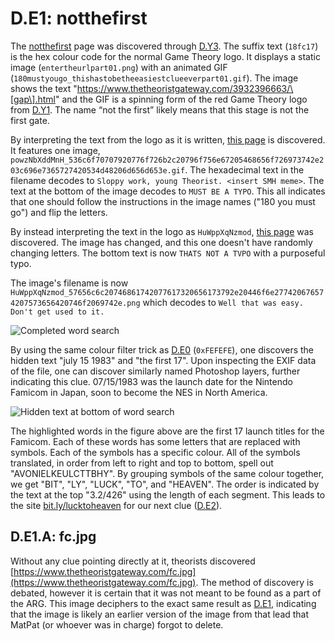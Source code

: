 # D.E1: notthefirst

The [notthefirst](https://www.thetheoristgateway.com/notthefirst18fc17.html) page was discovered through [D.Y3](d.y3.md).
The suffix text \(`18fc17`\) is the hex colour code for the normal Game Theory logo.
It displays a static image \(`entertheurlpart01.png`\) with an animated GIF \(`180mustyougo_thishastobetheeasiestclueeverpart01.gif`\).
The image shows the text "https://www.thetheoristgateway.com/3932396663/\[gap\].html" and the GIF is a spinning form of the red Game Theory logo from [D.Y1](d.y1.md).
The name “not the first” likely means that this stage is not the first gate.

By interpreting the text from the logo as it is written, [this page](https://www.thetheoristgateway.com/3932396663/powzNbXddMnH.html) is discovered.
It features one image, `powzNbXddMnH_536c6f70707920776f726b2c20796f756e67205468656f726973742e203c696e7365727420534d48206d656d653e.gif`.
The hexadecimal text in the filename decodes to `Sloppy work, young Theorist. <insert SMH meme>`.
The text at the bottom of the image decodes to `MUST BE A TYPO`.
This all indicates that one should follow the instructions in the image names \("180 you must go"\) and flip the letters.

By instead interpreting the text in the logo as `HuWppXqNzmod`, [this page](https://www.thetheoristgateway.com/3932396663/HuWppXqNzmod.html) was discovered.
The image has changed, and this one doesn't have randomly changing letters.
The bottom text is now `THATS NOT A TVPO` with a purposeful typo.

The image's filename is now `HuWppXqNzmod_57656c6c20746861742077617320656173792e20446f6e277420676574207573656420746f2069742e.png` which decodes to `Well that was easy. Don't get used to it.`

![Completed word search](.././assets/pre.d.e1.crossword.png)

By using the same colour filter trick as [D.E0](d.e0.md) \(`0xFEFEFE`\), one discovers the hidden text "july 15 1983" and "the first 17".
Upon inspecting the EXIF data of the file, one can discover similarly named Photoshop layers, further indicating this clue.
07/15/1983 was the launch date for the Nintendo Famicom in Japan, soon to become the NES in North America.

![Hidden text at bottom of word search](.././assets/pre.d.e1.hidden-text.png)

The highlighted words in the figure above are the first 17 launch titles for the Famicom.
Each of these words has some letters that are replaced with symbols.
Each of the symbols has a specific colour.
All of the symbols translated, in order from left to right and top to bottom, spell out "AVONIELKEULCTTBHY".
By grouping symbols of the same colour together, we get "BIT", "LY", "LUCK", "TO", and "HEAVEN".
The order is indicated by the text at the top "3.2/426" using the length of each segment.
This leads to the site [bit.ly/lucktoheaven](http://bit.ly/lucktoheaven) for our next clue \([D.E2](d.e2.md)\).

## **D.E1.A: fc.jpg**

Without any clue pointing directly at it, theorists discovered [https://www.thetheoristgateway.com/fc.jpg](https://www.thetheoristgateway.com/fc.jpg).
The method of discovery is debated, however it is certain that it was not meant to be found as a part of the ARG.
This image deciphers to the exact same result as [D.E1](d.e1.md), indicating that the image is likely an earlier version of the image from that lead that MatPat \(or whoever was in charge\) forgot to delete.
